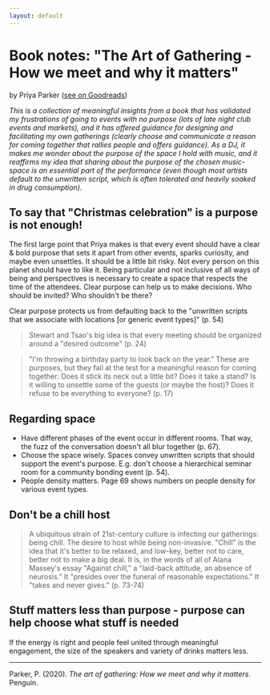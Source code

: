 ```yaml
---
layout: default
---
```

# Book notes: "The Art of Gathering - How we meet and why it matters"
by Priya Parker ([see on Goodreads](https://www.goodreads.com/book/show/37424706-the-art-of-gathering?from_search=true&from_srp=true&qid=1T4Wv25XI4&rank=1))

*This is a collection of meaningful insights from a book that has validated my frustrations of going to events with no purpose (lots of late night club events and markets), and it has offered guidance for designing and facilitating my own gatherings (clearly choose and communicate a reason for coming together that rallies people and offers guidance). As a DJ, it makes me wonder about the purpose of the space I hold with music, and it reaffirms my idea that sharing about the purpose of  the chosen music-space is an essential part of the performance (even though most artists default to the unwritten script, which is often tolerated and heavily soaked in drug consumption)*. 

## To say that "Christmas celebration" is a purpose is not enough!
The first large point that Priya makes is that every event should have a clear & bold purpose that sets it apart from other events, sparks curiosity, and maybe even unsettles. It should be a little bit risky. Not every person on this planet should have to like it. Being particular and not inclusive of all ways of being and perspectives is necessary to create a space that respects the time of the attendees. Clear purpose can  help us to make decisions. Who should be invited? Who shouldn't be there? 

Clear purpose protects us from defaulting back to the "unwritten scripts that we associate with locations [or generic event types]" (p. 54)

>Stewart and Tsao's big idea is that every meeting should be organized around a "desired outcome" (p. 24)

>"I'm throwing a birthday party to look back on the year." These are purposes, but they fail at the test for a meaningful reason for coming together: Does it stick its neck out a little bit? Does it take a stand? Is it willing to unsettle some of the guests (or maybe the host)? Does it refuse to be everything to everyone? (p. 17)

## Regarding space
- Have different phases of the event occur in different rooms. That way, the fuzz of the conversation doesn't all blur together (p. 67).
- Choose the space wisely. Spaces convey unwritten scripts that should support the event's purpose. E.g. don't choose a hierarchical seminar room for a community bonding event (p. 54).
- People density matters. Page 69 shows numbers on people density for various event types. 

## Don't be a chill host
>A ubiquitous strain of 21st-century culture is infecting our gatherings: being chill. The desire to host while being non-invasive. "Chill" is the idea that it's better to be relaxed, and low-key, better not to care, better not to make a big deal. It is, in the words of all of Alana Massey's essay "Against chill," a "laid-back attitude, an absence of neurosis." It "presides over the funeral of reasonable expectations." It "takes and never gives." (p. 73-74)

## Stuff matters less than purpose - purpose can help choose what stuff is needed
If the energy is right and people feel united through meaningful engagement, the size of the speakers and variety of drinks matters less.

____

Parker, P. (2020). _The art of gathering: How we meet and why it matters_. Penguin.